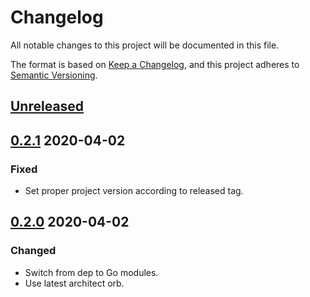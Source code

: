 # Changelog

All notable changes to this project will be documented in this file.

The format is based on [Keep a Changelog](https://keepachangelog.com/en/1.0.0/),
and this project adheres to [Semantic Versioning](https://semver.org/spec/v2.0.0.html).



## [Unreleased]



## [0.2.1] 2020-04-02

### Fixed

- Set proper project version according to released tag.



## [0.2.0] 2020-04-02

### Changed

- Switch from dep to Go modules.
- Use latest architect orb.



[Unreleased]: https://github.com/giantswarm/release-operator/compare/v0.2.1...HEAD

[0.2.1]: https://github.com/giantswarm/release-operator/compare/v0.2.0...v0.2.1

[0.2.0]: https://github.com/giantswarm/release-operator/releases/tag/v0.2.0

